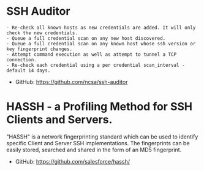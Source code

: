 # SSH Auditor
```
- Re-check all known hosts as new credentials are added. It will only check the new credentials.
- Queue a full credential scan on any new host discovered.
- Queue a full credential scan on any known host whose ssh version or key fingerprint changes.
- Attempt command execution as well as attempt to tunnel a TCP connection.
- Re-check each credential using a per credential scan_interval - default 14 days.
```
- GitHub: https://github.com/ncsa/ssh-auditor

# HASSH - a Profiling Method for SSH Clients and Servers.

"HASSH" is a network fingerprinting standard which can be used to identify specific Client and Server SSH implementations. The fingerprints can be easily stored, searched and shared in the form of an MD5 fingerprint.

- GitHub: https://github.com/salesforce/hassh/
